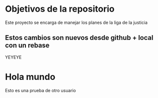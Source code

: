 # Objetivos de la repositorio

Este proyecto se encarga de manejar los planes de la liga de la justicia

## Estos cambios son nuevos desde github + local con un rebase
YEYEYE


# Hola mundo

Esto es una prueba de otro usuario
